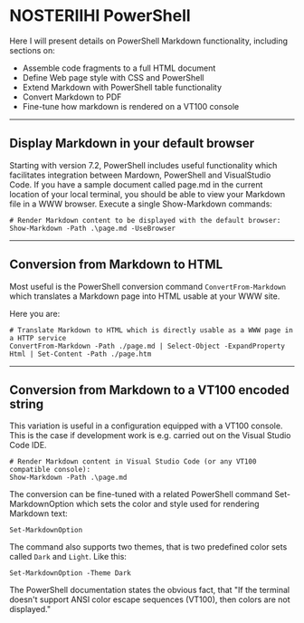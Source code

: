 # NOSTERIIHI PowerShell

<!-- This is a placeholder for PowerShell content on this site -->

Here I will present details on PowerShell Markdown functionality, including sections on:

* Assemble code fragments to a full HTML document
* Define Web page style with CSS and PowerShell 
* Extend Markdown with PowerShell table functionality
* Convert Markdown to PDF
* Fine-tune how markdown is rendered on a VT100 console

---

## Display Markdown in your default browser

Starting with version 7.2, PowerShell includes useful functionality which facilitates integration between Mardown, PowerShell and VisualStudio Code. If you have a sample document called page.md in the current location of your local terminal, you should be able to view your Markdown file in a WWW browser. Execute a single Show-Markdown commands:

    # Render Markdown content to be displayed with the default browser:
    Show-Markdown -Path .\page.md -UseBrowser

---

## Conversion from Markdown to HTML

Most useful is the PowerShell conversion command `ConvertFrom-Markdown` which translates a Markdown page into HTML usable at your WWW site. 

Here you are:

    # Translate Markdown to HTML which is directly usable as a WWW page in a HTTP service
    ConvertFrom-Markdown -Path ./page.md | Select-Object -ExpandProperty Html | Set-Content -Path ./page.htm

---

## Conversion from Markdown to a VT100 encoded string

This variation is useful in a configuration equipped with a VT100 console. This is the case if development work is e.g. carried out on the Visual Studio Code IDE.

    # Render Markdown content in Visual Studio Code (or any VT100 compatible console):
    Show-Markdown -Path .\page.md
   
The conversion can be fine-tuned with a related PowerShell command Set-MarkdownOption which sets the color and style used for rendering Markdown text:

    Set-MarkdownOption

The command also supports two themes, that is two predefined color sets called  `Dark` and `Light`. Like this:

    Set-MarkdownOption -Theme Dark
  
The PowerShell documentation states the obvious fact, that "If the terminal doesn't support ANSI color escape sequences (VT100), then colors are not displayed."

<!-- Check out https://github.com/read-0nly/PSRepo/tree/master/colorDemo -->
